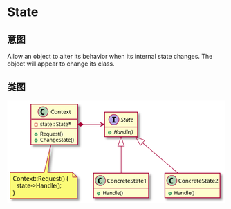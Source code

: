 # State

## 意图
Allow an object to alter its behavior when its internal state changes.
The object will appear to change its class.

## 类图
[![](./class.svg)](./class.txt)
